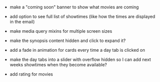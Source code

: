 -   make a "coming soon" banner to show what movies are coming

-   add option to see full list of showtimes (like how the times are displayed in the email)

-   make media query mixins for multiple screen sizes

-   make the synopsis content hidden and click to expand it?

-   add a fade in animation for cards every time a day tab is clicked on

-   make the day tabs into a slider with overflow hidden so I can add next weeks showtimes when they become available?

-   add rating for movies
